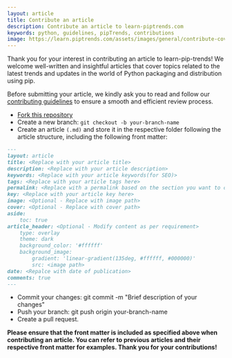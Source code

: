 ```yaml
---
layout: article
title: Contribute an article
description: Contribute an article to learn-piptrends.com
keywords: python, guidelines, pipTrends, contributions
image: https://learn.piptrends.com/assets/images/general/contribute-cover.png
---
```


Thank you for your interest in contributing an article to learn-pip-trends! We welcome well-written and insightful articles that cover topics related to the latest trends and updates in the world of Python packaging and distribution using pip.

Before submitting your article, we kindly ask you to read and follow our [contributing guidelines](./contributing) to ensure a smooth and efficient review process.

- <a href="https://github.com/tankala/learn-pip-trends/fork" target="_blank">Fork this repository</a>
- Create a new branch: `git checkout -b your-branch-name`
- Create an article `(.md)` and store it in the respective folder following the article structure, including the following front matter:

```markdown
---
layout: article
title: <Replace with your article title>
description: <Replace with your article description>
keywords: <Replace with your article keywords(for SEO)>
tags: <Replace with your article tags here>
permalink: <Replace with a permalink based on the section you want to contribute an article to>
key: <Replace with your article key here>
image: <Optional - Replace with image path>
cover: <Optional - Replace with cover path>
aside:
    toc: true
article_header: <Optional - Modify content as per requirement>
    type: overlay
    theme: dark
    background_color: '#ffffff'
    background_image:
        gradient: 'linear-gradient(135deg, #ffffff, #000000)'
        src: <image path>
date: <Repalce with date of publication>
comments: true
---
```

- Commit your changes: git commit -m "Brief description of your changes"
- Push your branch: git push origin your-branch-name
- Create a pull request.


**Please ensure that the front matter is included as specified above when contributing an article. You can refer to previous articles and their respective front matter for examples. Thank you for your contributions!**
